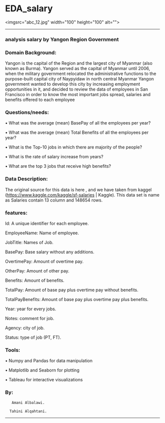 # EDA_salary

<imgsrc="abc_12.jpg"  width="100" height="100"  alt=""><hr>

### analysis salary by Yangon Region Government

### Domain Background: 
Yangon is the capital of the Region and the largest city of Myanmar (also known as Burma). Yangon served as the capital of Myanmar until 2006, when the military government relocated the administrative functions to the purpose-built capital city of Naypyidaw in north central Myanmar
Yangon government wanted to develop this city by increasing employment opportunities in it, and decided to review the data of employees in San Francisco in order to know the most important jobs spread, salaries and benefits offered to each employee


### Questions/needs: 

•	What was the average (mean) BasePay of all the employees per year? 

•	What was the average (mean) Total Benefits of all the employees per year? 

•	What is the Top-10 jobs in which there are majority of the people?

•	What is the rate of salary increase from years?

•	What are the top 3 jobs that receive high benefits?


### Data Description:

The original source for this data is here , and we have taken from kaggel (https://www.kaggle.com/kaggle/sf-salaries | Kaggle).
This data set is name as Salaries contain 13 column and 148654 rows.


### features:


Id: A unique identifier for each employee.

EmployeeName: Name of employee.

JobTitle: Names of Job.

BasePay: Base salary without any additions.

OvertimePay: Amount of overtime pay.

OtherPay: Amount of other pay.

Benefits: Amount of benefits.

TotalPay: Amount of base pay plus overtime pay without benefits.

TotalPayBenefits: Amount of base pay plus overtime pay plus benefits.

Year: year for every jobs.

Notes: comment for job.

Agency: city of job.

Status: type of job (PT, FT).




### Tools:
•	Numpy and Pandas for data manipulation

•	Matplotlib and Seaborn for plotting

•	Tableau for interactive visualizations




### By:
       Amani Albalawi.

      Tahini Alqahtani.

______________________________________________________________________
